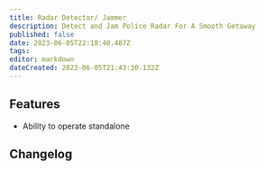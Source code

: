```yaml
---
title: Radar Detector/ Jammer
description: Detect and Jam Police Radar For A Smooth Getaway
published: false
date: 2023-06-05T22:10:40.487Z
tags: 
editor: markdown
dateCreated: 2023-06-05T21:43:30.132Z
---
```


## Features
- Ability to operate standalone

## Changelog
